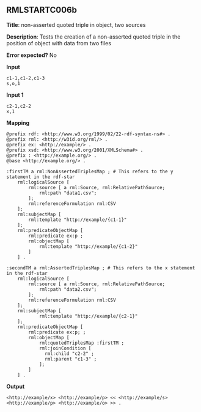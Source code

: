 ## RMLSTARTC006b

**Title**: non-asserted quoted triple in object, two sources

**Description**: Tests the creation of a non-asserted quoted triple in the position of object with data from two files

**Error expected?** No

**Input**
```
c1-1,c1-2,c1-3
s,o,1

```

**Input 1**
```
c2-1,c2-2
x,1

```

**Mapping**
```
@prefix rdf: <http://www.w3.org/1999/02/22-rdf-syntax-ns#> .
@prefix rml: <http://w3id.org/rml/> .
@prefix ex: <http://example/> .
@prefix xsd: <http://www.w3.org/2001/XMLSchema#> .
@prefix : <http://example.org/> .
@base <http://example.org/> .

:firstTM a rml:NonAssertedTriplesMap ; # This refers to the y statement in the rdf-star
    rml:logicalSource [
        rml:source [ a rml:Source, rml:RelativePathSource;
            rml:path "data1.csv";
        ];
        rml:referenceFormulation rml:CSV
    ];
    rml:subjectMap [
        rml:template "http://example/{c1-1}"
    ];
    rml:predicateObjectMap [
        rml:predicate ex:p ;
        rml:objectMap [
            rml:template "http://example/{c1-2}"
        ]
    ] .

:secondTM a rml:AssertedTriplesMap ; # This refers to the x statement in the rdf-star
    rml:logicalSource [
        rml:source [ a rml:Source, rml:RelativePathSource;
            rml:path "data2.csv";
        ];
        rml:referenceFormulation rml:CSV
    ];
    rml:subjectMap [
            rml:template "http://example/{c2-1}"
    ];
    rml:predicateObjectMap [
        rml:predicate ex:p; ;
        rml:objectMap [
            rml:quotedTriplesMap :firstTM ;
            rml:joinCondition [
              rml:child "c2-2" ;
              rml:parent "c1-3" ;
            ];
        ]
    ] .

```

**Output**
```
<http://example/x> <http://example/p> << <http://example/s> <http://example/p> <http://example/o> >> .

```


